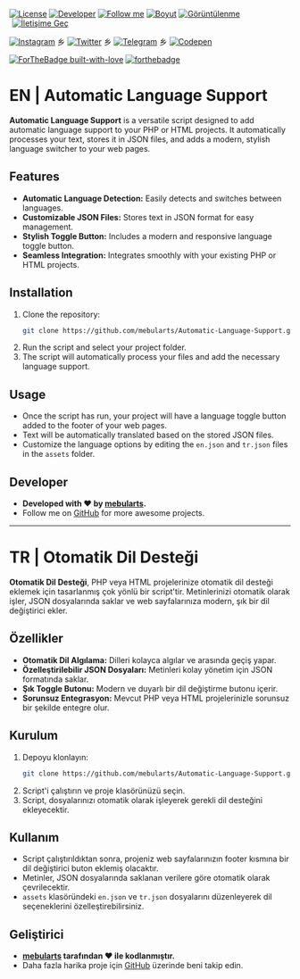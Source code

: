 
[![License](https://img.shields.io/badge/license-GPL-blue.svg)](LICENSE)
[![Developer](https://img.shields.io/badge/Developer-mebularts-orange.svg)](https://github.com/mebularts)
[![Follow me](https://img.shields.io/github/followers/mebularts?style=social)](https://github.com/mebularts)
[![Boyut](https://img.shields.io/github/repo-size/mebularts/Automatic-Language-Support?logo=git&logoColor=white&label=Boyut)](#)
[![Görüntülenme](https://hits.seeyoufarm.com/api/count/incr/badge.svg?url=https://github.com/mebularts/Automatic-Language-Support&title=Görüntülenme)](#)
<a href="https://t.me/mebularts" target="_blank"><img src="https://img.shields.io/badge/☕️-İletişime Geç-ffdd00" title="İletişime Geç" style="padding-left:5px;"></a>

[![Instagram](https://img.shields.io/badge/Instagram-%40mebularts-E4405F?style=for-the-badge&logo=instagram&logoColor=white)](https://www.instagram.com/mebularts/) 乡 
[![Twitter](https://img.shields.io/badge/Twitter-%40mebularts-000?style=for-the-badge&logo=x&logoColor=white)](https://www.x.com/mebularts/) 乡 
[![Telegram](https://img.shields.io/badge/Telegram-%40mebularts-009fff?style=for-the-badge&logo=telegram&logoColor=white)](https://www.t.me/mebularts/) 乡 
[![Codepen](https://img.shields.io/badge/Codepen-%40mebularts-000?style=for-the-badge&logo=codepen&logoColor=white)](https://codepen.io/mebularts/pen/LYKgaQM) 

[![ForTheBadge built-with-love](https://ForTheBadge.com/images/badges/built-with-love.svg)](https://t.me/mebularts/)
[![forthebadge](https://forthebadge.com/images/badges/made-with-python.svg)]([https://t.me/mebularts/)


# EN | Automatic Language Support

**Automatic Language Support** is a versatile script designed to add automatic language support to your PHP or HTML projects. It automatically processes your text, stores it in JSON files, and adds a modern, stylish language switcher to your web pages.

## Features
- **Automatic Language Detection:** Easily detects and switches between languages.
- **Customizable JSON Files:** Stores text in JSON format for easy management.
- **Stylish Toggle Button:** Includes a modern and responsive language toggle button.
- **Seamless Integration:** Integrates smoothly with your existing PHP or HTML projects.

## Installation

1. Clone the repository:
   ```bash
   git clone https://github.com/mebularts/Automatic-Language-Support.git
   ```
2. Run the script and select your project folder.
3. The script will automatically process your files and add the necessary language support.

## Usage

- Once the script has run, your project will have a language toggle button added to the footer of your web pages.
- Text will be automatically translated based on the stored JSON files.
- Customize the language options by editing the `en.json` and `tr.json` files in the `assets` folder.

## Developer

- **Developed with ♥ by [mebularts](https://github.com/mebularts).**
- Follow me on [GitHub](https://github.com/mebularts) for more awesome projects.

---

# TR | Otomatik Dil Desteği

**Otomatik Dil Desteği**, PHP veya HTML projelerinize otomatik dil desteği eklemek için tasarlanmış çok yönlü bir script'tir. Metinlerinizi otomatik olarak işler, JSON dosyalarında saklar ve web sayfalarınıza modern, şık bir dil değiştirici ekler.

## Özellikler
- **Otomatik Dil Algılama:** Dilleri kolayca algılar ve arasında geçiş yapar.
- **Özelleştirilebilir JSON Dosyaları:** Metinleri kolay yönetim için JSON formatında saklar.
- **Şık Toggle Butonu:** Modern ve duyarlı bir dil değiştirme butonu içerir.
- **Sorunsuz Entegrasyon:** Mevcut PHP veya HTML projelerinizle sorunsuz bir şekilde entegre olur.

## Kurulum

1. Depoyu klonlayın:
   ```bash
   git clone https://github.com/mebularts/Automatic-Language-Support.git
   ```
2. Script'i çalıştırın ve proje klasörünüzü seçin.
3. Script, dosyalarınızı otomatik olarak işleyerek gerekli dil desteğini ekleyecektir.

## Kullanım

- Script çalıştırıldıktan sonra, projeniz web sayfalarınızın footer kısmına bir dil değiştirici buton eklemiş olacaktır.
- Metinler, JSON dosyalarında saklanan verilere göre otomatik olarak çevrilecektir.
- `assets` klasöründeki `en.json` ve `tr.json` dosyalarını düzenleyerek dil seçeneklerini özelleştirebilirsiniz.

## Geliştirici

- **[mebularts](https://github.com/mebularts) tarafından ♥ ile kodlanmıştır.**
- Daha fazla harika proje için [GitHub](https://github.com/mebularts) üzerinde beni takip edin.
